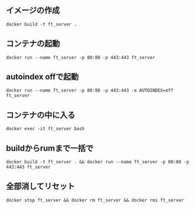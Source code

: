 ## イメージの作成

```terminal
docker build -t ft_server .
```

## コンテナの起動

```terminal
docker run --name ft_server -p 80:80 -p 443:443 ft_server
```

## autoindex offで起動

```terminal
docker run --name ft_server -p 80:80 -p 443:443 -e AUTOINDEX=off ft_server
```

## コンテナの中に入る

```terminal
docker exec -it ft_server bash
```

## buildからrumまで一括で

```terminal
docker build -t ft_server . && docker run --name ft_server -p 80:80 -p 443:443 ft_server
```

## 全部消してリセット

```terminal
docker stop ft_server && docker rm ft_server && docker rmi ft_server
```
